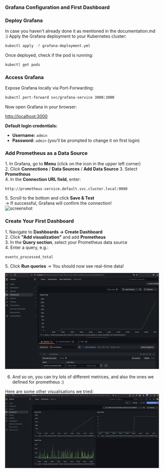 ### Grafana Configuration and First Dashboard  

### Deploy Grafana  
In case you haven't already done it as mentioned in the documentation.md :)
Apply the Grafana deployment to your Kubernetes cluster:  

```sh
kubectl apply -f grafana-deployment.yml  
```

Once deployed, check if the pod is running:  

```sh
kubectl get pods  
```

### Access Grafana  

Expose Grafana locally via Port-Forwarding:  

```sh
kubectl port-forward svc/grafana-service 3000:3000  
```

Now open Grafana in your browser:  

[http://localhost:3000](http://localhost:3000)  

**Default login credentials:**  
- **Username:** `admin`  
- **Password:** `admin` (you’ll be prompted to change it on first login)  


### Add Prometheus as a Data Source  

1️. In Grafana, go to **Menu** (click on the icon in the upper left corner)  
2️. Click **Connections**  / **Data Sources** / **Add Data Source**
3️. Select **Prometheus**  
4️. In the **Connection URL field**, enter:  

   ```
   http://prometheus-service.default.svc.cluster.local:9090
   ```

5️. Scroll to the bottom and click **Save & Test**  
-> If successful, Grafana will confirm the connection!  
![screenshot](./erfolgreichhinzugefügt.png) 



### Create Your First Dashboard  

1️. Navigate to **Dashboards → Create Dashboard**  
2️. Click **"Add visualization"**  and add **Prometheus**  
3️. In the **Query section**, select your Prometheus data source  
4️. Enter a query, e.g.:  

   ```
   events_processed_total
   ```

5️. Click **Run queries** → You should now see real-time data!  

![screenshot](./grafana-events-processed-total.png) 

6. And so on, you can try lots of different metrices, and also the ones we defined for prometheus :) 

Here are some other visualisations we tried:
![screenshot](./dashboard.png) 

